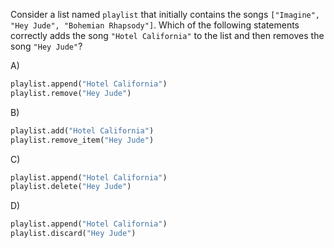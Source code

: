 Consider a list named `playlist` that initially contains the songs `["Imagine", "Hey Jude", "Bohemian Rhapsody"]`. Which of the following statements correctly adds the song `"Hotel California"` to the list and then removes the song `"Hey Jude"`?

A) 
```python
playlist.append("Hotel California")
playlist.remove("Hey Jude")
```

B) 
```python
playlist.add("Hotel California")
playlist.remove_item("Hey Jude")
```

C) 
```python
playlist.append("Hotel California")
playlist.delete("Hey Jude")
```

D) 
```python
playlist.append("Hotel California")
playlist.discard("Hey Jude")
```

<!-- ANSWER: A -->